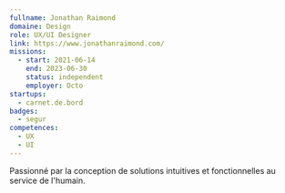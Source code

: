 ```yaml
---
fullname: Jonathan Raimond
domaine: Design
role: UX/UI Designer
link: https://www.jonathanraimond.com/
missions:
  - start: 2021-06-14
    end: 2023-06-30
    status: independent
    employer: Octo
startups:
  - carnet.de.bord
badges:
  - segur
competences:
  - UX
  - UI
---
```

Passionné par la conception de solutions intuitives et fonctionnelles au service de l'humain.
